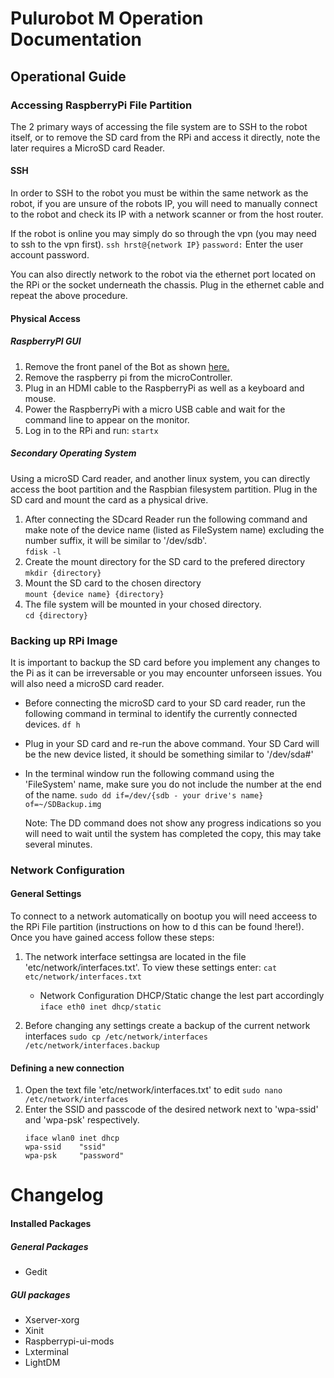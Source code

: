 # Pulurobot M Operation Documentation
## Operational Guide
### Accessing RaspberryPi File Partition
The 2 primary ways of accessing the file system are to SSH to the robot itself, or to remove the SD card from the RPi and access it directly, note the later requires a MicroSD card Reader.
#### SSH
In order to SSH to the robot you must be within the same network as the robot, if you are unsure of the robots IP, you will need to manually connect to the robot and check its IP with a network scanner or from the host router.

If the robot is online you may simply do so through the vpn (you may need to ssh to the vpn first).
`ssh hrst@{network IP}`
`password:` Enter the user account password.

You can also directly network to the robot via the ethernet port located on the RPi or the socket underneath the chassis. Plug in the ethernet cable and repeat the above procedure.

#### Physical Access
##### RaspberryPI GUI

1. Remove the front panel of the Bot as shown [here.](http://www.pulurobotics.fi/page/pulu-m2-1)
2. Remove the raspberry pi from the microController.
3. Plug in an HDMI cable to the RaspberryPi as well as a keyboard and mouse.
4. Power the RaspberryPi with a micro USB cable and wait for the command line to appear on the monitor.
5. Log in to the RPi and run:
    `startx`

##### Secondary Operating System
Using a microSD Card reader, and another linux system, you can directly access the boot partition and the Raspbian filesystem partition. Plug in the SD card and mount the card as a physical drive.

1. After connecting the SDcard Reader run the following command and make note of the device name (listed as FileSystem name) excluding the number suffix, it will be similar to '/dev/sdb'.  
    `fdisk -l`  
2. Create the mount directory for the SD card to the prefered directory  
    `mkdir {directory}`  
3. Mount the SD card to the chosen directory  
    `mount {device name} {directory}`  
4. The file system will be mounted in your chosed directory.  
    `cd {directory}`  


### Backing up RPi Image
It is important to backup the SD card before you implement any changes to the Pi as it can be irreversable or you may encounter unforseen issues. You will also need a microSD card reader.

- Before connecting the microSD card to your SD card reader, run the following command in terminal to identify the currently connected devices.
`df h`

- Plug in your SD card and re-run the above command. Your SD Card will be the new device listed, it should be something similar to '/dev/sda#'

- In the terminal window run the following command using the 'FileSystem' name, make sure you do not include the number at the end of the name.
`sudo dd if=/dev/{sdb - your drive's name} of=~/SDBackup.img`

    Note: The DD command does not show any progress indications so you will need to wait until the system has completed the copy, this may take several minutes.

### Network Configuration
#### General Settings
To connect to a network automatically on bootup you will need acceess to the RPi File partition (instructions on how to d this can be found !here!). Once you have gained access follow these steps:

1. The network interface settingsa are located in the file 'etc/network/interfaces.txt'. To view these settings enter:
    `cat etc/network/interfaces.txt `
    - Network Configuration DHCP/Static change the lest part accordingly
		`iface eth0 inet dhcp/static`
	

2.  Before changing any settings create a backup of the current network interfaces
	`sudo cp /etc/network/interfaces /etc/network/interfaces.backup`
 
#### Defining a new connection
1.  Open the text file 'etc/network/interfaces.txt' to edit
    `sudo nano /etc/network/interfaces`
2.  Enter the SSID and passcode of the desired network next to 'wpa-ssid' and 'wpa-psk' respectively.
    ```auto wlan0  
    iface wlan0 inet dhcp  
    wpa-ssid	"ssid"  
    wpa-psk 	"password"
# Changelog
#### Installed Packages
##### General Packages
- Gedit
##### GUI packages
- Xserver-xorg
- Xinit
- Raspberrypi-ui-mods
- Lxterminal
- LightDM
